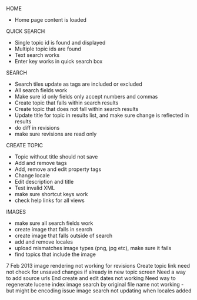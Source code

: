 HOME
* Home page content is loaded

QUICK SEARCH
* Single topic id is found and displayed
* Multiple topic ids are found
* Text search works
* Enter key works in quick search box

SEARCH
* Search tiles update as tags are included or excluded
* All search fields work
* Make sure id only fields only accept numbers and commas
* Create topic that falls within search results
* Create topic that does not fall within search results
* Update title for topic in results list, and make sure change is reflected in results
* do diff in revisions
* make sure revisions are read only

CREATE TOPIC
* Topic without title should not save
* Add and remove tags
* Add, remove and edit property tags
* Change locale
* Edit description and title
* Test invalid XML
* make sure shortcut keys work
* check help links for all views

IMAGES
* make sure all search fields work
* create image that falls in search
* create image that falls outside of search
* add and remove locales
* upload mismatches image types (png, jpg etc), make sure it fails
* find topics that include the image


7 Feb 2013
image rendering not working for revisions
Create topic link need not check for unsaved changes if already in new topic screen
Need a way to add source urls
End create and edit dates not working
Need way to regenerate lucene index
image search by original file name not working - but might be encoding issue
image search not updating when locales added